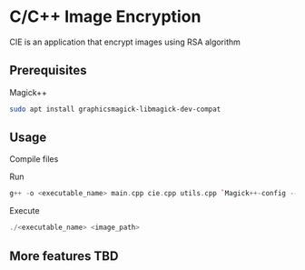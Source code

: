 # C/C++ Image Encryption

CIE is an application that encrypt images using RSA algorithm

## Prerequisites

Magick++
```bash
sudo apt install graphicsmagick-libmagick-dev-compat
```

## Usage

Compile files

Run 
```c++
g++ -o <executable_name> main.cpp cie.cpp utils.cpp `Magick++-config --cxxflags --cppflags` `Magick++-config --ldflags --libs`
```

Execute
```c++
./<executable_name> <image_path>
```

## More features TBD
